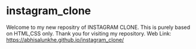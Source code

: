 # instagram_clone

Welcome to my new repositry of INSTAGRAM CLONE. This is purely based on HTML,CSS only.
Thank you for visiting my repository.
Web Link: https://abhisalunkhe.github.io/instagram_clone/
